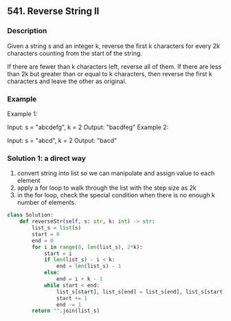 ## 541. Reverse String II

### Description
Given a string s and an integer k, reverse the first k characters for every 2k characters counting from the start of the string.

If there are fewer than k characters left, reverse all of them. If there are less than 2k but greater than or equal to k characters, then reverse the first k characters and leave the other as original.

### Example
Example 1:

Input: s = "abcdefg", k = 2
Output: "bacdfeg"
Example 2:

Input: s = "abcd", k = 2
Output: "bacd"

### Solution 1: a direct way
1. convert string into list so we can manipulate and assign value to each element
2. apply a for loop to walk through the list with the step size as 2k
3. in the for loop, check the special condition when there is no enough k number of elements.
```python
class Solution:
    def reverseStr(self, s: str, k: int) -> str:
        list_s = list(s)
        start = 0
        end = 0
        for i in range(0, len(list_s), 2*k):
            start = i
            if len(list_s) - i < k:
                end = len(list_s) - 1
            else:
                end = i + k - 1
            while start < end:
                list_s[start], list_s[end] = list_s[end], list_s[start]
                start += 1
                end -= 1
        return "".join(list_s)
```